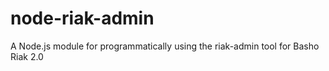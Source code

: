 node-riak-admin
===============

A Node.js module for programmatically using the riak-admin tool for Basho Riak 2.0
